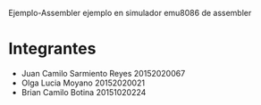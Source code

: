  Ejemplo-Assembler
 ejemplo en simulador emu8086 de assembler
 
 # Integrantes
* Juan Camilo Sarmiento Reyes 20152020067
* Olga Lucia Moyano           20152020021
* Brian Camilo Botina         20151020224
